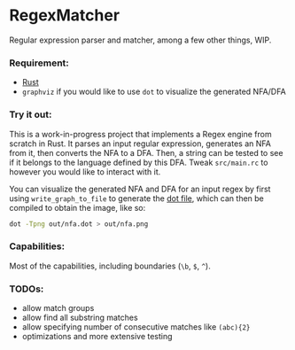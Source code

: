 # RegexMatcher

Regular expression parser and matcher, among a few other things, WIP.

### Requirement:

- [Rust](https://www.rust-lang.org/tools/install) 
- `graphviz` if you would like to use `dot` to visualize the generated NFA/DFA

### Try it out:
This is a work-in-progress project that implements a Regex engine from scratch in Rust.
It parses an input regular expression, generates an NFA from it, then converts the NFA
to a DFA. Then, a string can be tested to see if it belongs to the language defined by 
this DFA. Tweak `src/main.rc` to however you would like to interact with it.

You can visualize the generated NFA and DFA for an input regex by first using
`write_graph_to_file` to generate the [dot file](https://en.wikipedia.org/wiki/DOT_(graph_description_language)),
which can then be compiled to obtain the image, like so: 
```bash
dot -Tpng out/nfa.dot > out/nfa.png
```

### Capabilities:

Most of the capabilities, including boundaries (`\b`, `$`, `^`).


### TODOs:

- allow match groups 
- allow find all substring matches
- allow specifying number of consecutive matches like `(abc){2}`
- optimizations and more extensive testing
